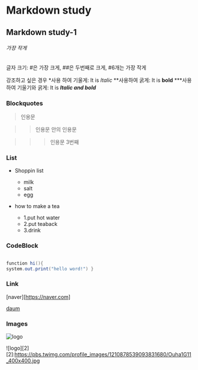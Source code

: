 # Markdown study

## Markdown study-1

###### 가장 작게


글자 크기: #은 가장 크게, ##은 두번째로 크게, #6개는 가장 작게


강조하고 싶은 경우
*사용 하여 기울게:
It is *Italic*
**사용하여 굵게:
It is **bold**
***사용하여 기울기와 굵게: It is ***ltalic and bold***

### Blockquotes


> 인용문


>> 인용문 안의 인용문


>>> 인용문 3번째

### List

* Shoppin list

  * milk
  * salt
  * egg


* how to make a tea
  * 1.put hot water
  * 2.put teaback
  * 3.drink

### CodeBlock

``` java

function hi(){
system.out.print("hello word!") }
```

### Link

[naver][https://naver.com]


[daum][daum-link]

[daum-link]: https://www.daum.net/

### Images

![logo](https://pbs.twimg.com/profile_images/1210878539093831680/Ouha1G11_400x400.jpg)


![logo][2]
[2]:https://pbs.twimg.com/profile_images/1210878539093831680/Ouha1G11_400x400.jpg
 

